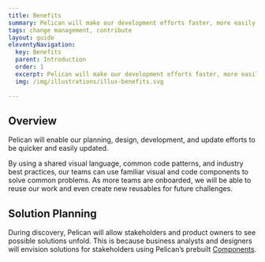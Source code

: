 ```yaml
---
title: Benefits
summary: Pelican will make our development efforts faster, more easily updated.
tags: change management, contribute
layout: guide
eleventyNavigation:
  key: Benefits
  parent: Introduction
  order: 1
  excerpt: Pelican will make our development efforts faster, more easily updated.
  img: /img/illustrations/illus-benefits.svg
  
---
```


## Overview

Pelican will enable our planning, design, development, and update efforts to be quicker and easily updated.

By using a shared visual language, common code patterns, and industry best practices, our teams can use familiar visual and code components to solve common problems. As more teams are onboarded, we will be able to reuse our work and even create new reusables for future challenges.

## Solution Planning

During discovery, Pelican will allow stakeholders and product owners to see possible solutions unfold. This is because business analysts and designers will envision solutions for stakeholders using Pelican’s prebuilt [Components](/components).
